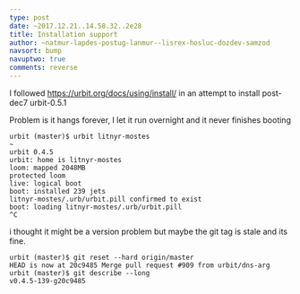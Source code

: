 ```yaml
---
type: post
date: ~2017.12.21..14.58.32..2e28
title: Installation support
author: ~natmur-lapdes-postug-lanmur--lisrex-hosluc-dozdev-samzod
navsort: bump
navuptwo: true
comments: reverse
---
```


I followed https://urbit.org/docs/using/install/ in an attempt to install post-dec7 urbit-0.5.1

Problem is it hangs forever, I let it run overnight and it never finishes booting

```
urbit (master)$ urbit litnyr-mostes
~
urbit 0.4.5
urbit: home is litnyr-mostes
loom: mapped 2048MB
protected loom
live: logical boot
boot: installed 239 jets
litnyr-mostes/.urb/urbit.pill confirmed to exist
boot: loading litnyr-mostes/.urb/urbit.pill
^C
```

i thought it might be a version problem but maybe the git tag is stale and its fine.

```
urbit (master)$ git reset --hard origin/master
HEAD is now at 20c9485 Merge pull request #909 from urbit/dns-arg
urbit (master)$ git describe --long
v0.4.5-139-g20c9485
```